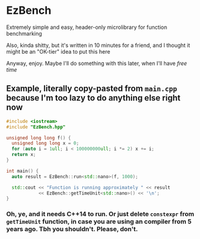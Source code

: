 # EzBench
Extremely simple and easy, header-only microlibrary for function benchmarking

Also, kinda shitty, but it's written in 10 minutes for a friend, and I thought it might be an "OK-tier" idea to put this here

Anyway, enjoy. Maybe I'll do something with this later, when I'll have *free time*

## Example, literally copy-pasted from `main.cpp` because I'm too lazy to do anything else right now

```cpp
#include <iostream>
#include "EzBench.hpp"

unsigned long long f() {
  unsigned long long x = 0;
  for (auto i = 1ull; i < 100000000ull; i *= 2) x += i;
  return x;
}

int main() {
  auto result = EzBench::run<std::nano>(f, 1000);

  std::cout << "Function is running approximately " << result
            << EzBench::getTimeUnit<std::nano>() << '\n';
}
```

### Oh, ye, and it needs C++14 to run. Or just delete `constexpr` from `getTimeUnit` function, in case you are using an compiler from 5 years ago. Tbh you shouldn't. Please, don't.
